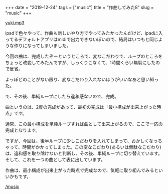 +++
date = "2019-12-24"
tags = ["music"]
title = "作曲してみた8"
slug = "music"
+++

[yuki.mp3](/music/yuki.mp3)


ipadで色々やって、作曲も新しいやり方でやってみたかったんだけど、ipadに入ってるデフォルトアプリはmidiで出力できないぽいので、結局はいつもと同じような作りになってしまいました。

今回の曲は、完成したぞーというところで、変なこだわりで、ループのところをちょっと改変してみたんですが、しっくりこなくて、1時間くらい無駄にしたので反省。

よっぽどのことがない限り、変なこだわり入れないほうがいいなあと思い知った。

で、その後、単純ループにしたら違和感ないので、完成。

曲というのは、2度の完成があって、最初の完成は「最小構成が出来上がった時点」です。

通常、この最小構成を単純ループすれば曲として出来上がるので、ここで一応の完成となります。

ですが、今回は、後半ループに少しこだわりを入れてしまって、おかしくなっちゃって、時間がかかってしまった。この変なこだわり(あるいは無駄なこだわり)は、違和感を取り除けないと判断し、その後、単純ループに切り替えています。そして、これを一つの曲として表に出しています。

作曲は、最小構成が出来上がった時点で完成なので、気軽に取り組んでみるといいかもです。


[/music](/music)
